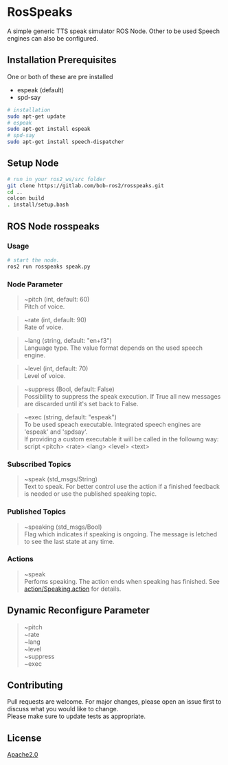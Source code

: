 # RosSpeaks

A simple generic TTS speak simulator ROS Node. Other to be used Speech 
engines can also be configured.

## Installation Prerequisites

One or both of these are pre installed
- espeak (default)
- spd-say

```bash
# installation
sudo apt-get update
# espeak
sudo apt-get install espeak
# spd-say
sudo apt-get install speech-dispatcher
```

## Setup Node ##

```bash
# run in your ros2_ws/src folder
git clone https://gitlab.com/bob-ros2/rosspeaks.git
cd ..
colcon build
. install/setup.bash
```

## ROS Node rosspeaks

### Usage

```bash
# start the node.
ros2 run rosspeaks speak.py
```

### Node Parameter

> ~pitch (int, default: 60)\
Pitch of voice.

> ~rate (int, default: 90)\
Rate of voice.

> ~lang (string, default: "en+f3")\
Language type. The value format depends on the used speech engine.

> ~level (int, default: 70)\
Level of voice.

> ~suppress (Bool, default: False)\
Possibility to suppress the speak execution. If True all new
messages are discarded until it's set back to False.

> ~exec (string, default: "espeak")\
To be used speach executable. Integrated speech engines 
are 'espeak' and 'spdsay'.\
If providing a custom executable it will be 
called in the followng way:\
script \<pitch\> \<rate\> \<lang\> \<level\> \<text\>

### Subscribed Topics

> ~speak (std_msgs/String)\
Text to speak. For better control use the action if a finished 
feedback is needed or use the published speaking topic.

### Published Topics

> ~speaking (std_msgs/Bool)\
Flag which indicates if speaking is ongoing. The message is letched to see 
the last state at any time.

### Actions

> ~speak\
Perfoms speaking. The action ends when speaking has finished. 
See [action/Speaking.action](action/Speaking.action) for details.

## Dynamic Reconfigure Parameter
> ~pitch\
 ~rate\
 ~lang\
 ~level\
 ~suppress\
 ~exec

## Contributing

Pull requests are welcome. For major changes, please open an issue first
to discuss what you would like to change.\
Please make sure to update tests as appropriate.

## License

[Apache2.0](https://www.apache.org/licenses/LICENSE-2.0)